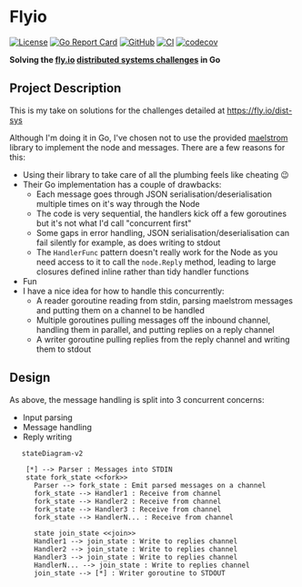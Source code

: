 # Flyio

[![License](https://img.shields.io/github/license/FollowTheProcess/flyio)](https://github.com/FollowTheProcess/flyio)
[![Go Report Card](https://goreportcard.com/badge/github.com/FollowTheProcess/flyio)](https://goreportcard.com/report/github.com/FollowTheProcess/flyio)
[![GitHub](https://img.shields.io/github/v/release/FollowTheProcess/flyio?logo=github&sort=semver)](https://github.com/FollowTheProcess/flyio)
[![CI](https://github.com/FollowTheProcess/flyio/workflows/CI/badge.svg)](https://github.com/FollowTheProcess/flyio/actions?query=workflow%3ACI)
[![codecov](https://codecov.io/gh/FollowTheProcess/flyio/branch/main/graph/badge.svg)](https://codecov.io/gh/FollowTheProcess/flyio)

**Solving the [fly.io] [distributed systems challenges] in Go**

## Project Description

This is my take on solutions for the challenges detailed at <https://fly.io/dist-sys>

Although I'm doing it in Go, I've chosen not to use the provided [maelstrom] library to implement the node and messages. There are a few reasons for this:

- Using their library to take care of all the plumbing feels like cheating 😉
- Their Go implementation has a couple of drawbacks:
  - Each message goes through JSON serialisation/deserialisation multiple times on it's way through the Node
  - The code is very sequential, the handlers kick off a few goroutines but it's not what I'd call "concurrent first"
  - Some gaps in error handling, JSON serialisation/deserialisation can fail silently for example, as does writing to stdout
  - The `HandlerFunc` pattern doesn't really work for the Node as you need access to it to call the `node.Reply` method, leading to large closures defined inline rather than tidy handler functions
- Fun
- I have a nice idea for how to handle this concurrently:
  - A reader goroutine reading from stdin, parsing maelstrom messages and putting them on a channel to be handled
  - Multiple goroutines pulling messages off the inbound channel, handling them in parallel, and putting replies on a reply channel
  - A writer goroutine pulling replies from the reply channel and writing them to stdout

## Design

As above, the message handling is split into 3 concurrent concerns:

- Input parsing
- Message handling
- Reply writing

```mermaid
   stateDiagram-v2

    [*] --> Parser : Messages into STDIN
    state fork_state <<fork>>
      Parser --> fork_state : Emit parsed messages on a channel
      fork_state --> Handler1 : Receive from channel
      fork_state --> Handler2 : Receive from channel
      fork_state --> Handler3 : Receive from channel
      fork_state --> HandlerN... : Receive from channel

      state join_state <<join>>
      Handler1 --> join_state : Write to replies channel
      Handler2 --> join_state : Write to replies channel
      Handler3 --> join_state : Write to replies channel
      HandlerN... --> join_state : Write to replies channel
      join_state --> [*] : Writer goroutine to STDOUT
```

[fly.io]: https://fly.io
[distributed systems challenges]: https://fly.io/dist-sys
[maelstrom]: https://github.com/jepsen-io/maelstrom
